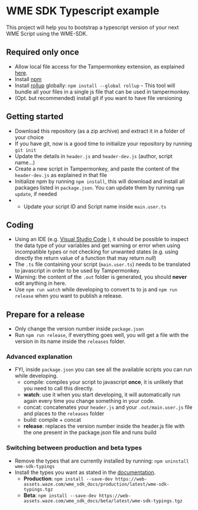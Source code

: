 # WME SDK Typescript example

This project will help you to bootstrap a typescript version of your next WME Script using the WME-SDK.

## Required only once
- Allow local file access for the Tampermonkey extension, as explained [here](https://www.tampermonkey.net/faq.php?locale=en#Q204).
- Install [npm](https://docs.npmjs.com/cli)
- Install [rollup](https://rollupjs.org) globally: `npm install --global rollup` - This tool will bundle all your files in a single js file that can be used in tampermonkey.
- (Opt. but recommended) install git if you want to have file versioning


## Getting started
- Download this repository (as a zip archive) and extract it in a folder of your choice
- If you have git, now is a good time to initialize your repository by running `git init`
- Update the details in `header.js` and `header-dev.js` (author, script name...)
- Create a new script in Tampermonkey, and paste the content of the `header-dev.js` as explained in that file
- Initialize npm by running `npm install`, this will download and install all packages listed in `package.json`. You can update them by running `npm update`, if needed
- - Update your script ID and Script name inside `main.user.ts`

## Coding
- Using an IDE (e.g. [Visual Studio Code](https://code.visualstudio.com/) ), it should be possible to inspect the data type of your variables and get warning or error when using incompatible types or not checking for unwanted states (e.g. using directly the return value of a function that may return *null*)
- The `.ts` file containing your script (`main.user.ts`) needs to be translated to javascript in order to be used by Tampermonkey.
- Warning: the content of the `.out` folder is generated, you should **never** edit anything in here.
- Use `npm run watch` while developing to convert ts to js and `npm run release` when you want to publish a release.

## Prepare for a release
- Only change the version number inside `package.json`
- Run `npm run release`, if everything goes well, you will get a file with the version in its name inside the `releases` folder.


### Advanced explanation
- FYI, inside `package.json` you can see all the available scripts you can run while developing.
  - compile: compiles your script to javascript **once**, it is unlikely that you need to call this directly.
  - **watch**: use it when you start developing, it will automatically run again every time you change something in your code.
  - concat: concatenates your `header.js` and your `.out/main.user.js` file and places to the `releases` folder
  - build: compile + concat 
  - **release**: replaces the version number inside the header.js file with the one present in the package.json file and runs build

### Switching between production and beta types
- Remove the types that are currently installed by running: `npm uninstall wme-sdk-typings`
- Install the types you want as stated in the [documentation](https://web-assets.waze.com/wme_sdk_docs/production/latest/index.html#md:typescript-type-definitions). 
  - **Production**: `npm install --save-dev https://web-assets.waze.com/wme_sdk_docs/production/latest/wme-sdk-typings.tgz`
  - **Beta**: `npm install --save-dev https://web-assets.waze.com/wme_sdk_docs/beta/latest/wme-sdk-typings.tgz`
